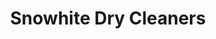 ---
title: "Snowhite Dry Cleaners"
url: /karachi/snowhite-dry-cleaners-khayaban-e-shamsheer/
shop: laundry
---